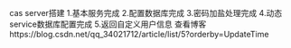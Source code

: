 cas server搭建
1.基本服务完成
2.配置数据库完成
3.密码加盐处理完成
4.动态service数据库配置完成
5.返回自定义用户信息
查看博客https://blog.csdn.net/qq_34021712/article/list/5?orderby=UpdateTime